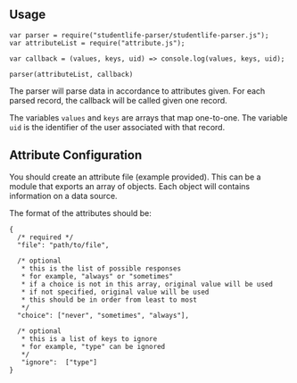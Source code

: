 


## Usage

    var parser = require("studentlife-parser/studentlife-parser.js");
    var attributeList = require("attribute.js");
    
    var callback = (values, keys, uid) => console.log(values, keys, uid);
    
    parser(attributeList, callback)

The parser will parse data in accordance to attributes given.
For each parsed record, the callback will be called given one record.

The variables `values` and `keys` are arrays that map one-to-one.
The variable `uid` is the identifier of the user associated with that record.


## Attribute Configuration
You should create an attribute file (example provided).
This can be a module that exports an array of objects.
Each object will contains information on a data source.

The format of the attributes should be:

    {
      /* required */
      "file": "path/to/file",
  
      /* optional
       * this is the list of possible responses
       * for example, "always" or "sometimes"
       * if a choice is not in this array, original value will be used
       * if not specified, original value will be used
       * this should be in order from least to most
       */
      "choice": ["never", "sometimes", "always"], 

      /* optional
       * this is a list of keys to ignore
       * for example, "type" can be ignored
       */
       "ignore":  ["type"]
    }



